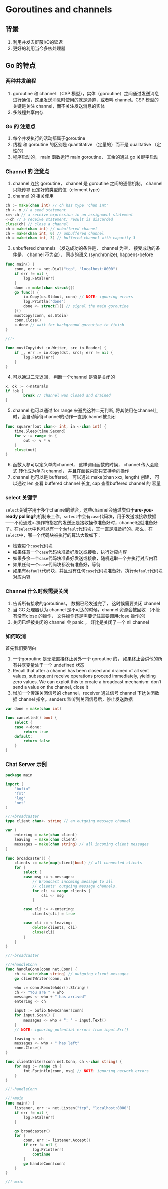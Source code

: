 # Goroutines and channels

## 背景

1. 利用并发去屏蔽I/O的延迟
2. 更好的利用当今多核处理器

## Go 的特点

### **两种并发编程**

1. goroutine 和 channel （CSP 模型），实体（goroutine）之间通过发送消息进行通信，这里发送消息时使用的就是通道，或者叫 channel。CSP 模型的关键是关注 channel，而不关注发送消息的实体
2. 多线程共享内存

### **Go 的 注意点**

1. 每个并发执行的活动都属于goroutine
2. 线程 和 goroutine 的区别是 quantitative （定量的）而不是 qualitative （定性的）
3. 程序启动的， main 函数运行 main goroutine， 其余的通过 go 关键字启动

### Channel 的 注意点

1.  channel 连接 goroutine， channel 是 goroutine 之间的通信机制。 channel 只能传导 设定好的类型的值（element type）
2. channel 的 相关使用

```go
ch := make(chan int) // ch has type 'chan int'
ch <- x // a send statement
x=<-ch // a receive expression in an assignment statement
<-ch // a receive statement; result is discarded
close(ch) // close a channel
ch = make(chan int) // unbuffered channel
ch = make(chan int, 0) // unbuffered channel
ch = make(chan int, 3) // buffered channel with capacity 3
```

3. unbuffered channels  （发送成功的条件是， channel 为空， 接受成功的条件是， channel 不为空）， 同步的语义 (synchronize), happens-before

```go
func main() {
	conn, err := net.Dial("tcp", "localhost:8000")
	if err != nil {
		log.Fatal(err)
	}
	done := make(chan struct{})
	go func() {
		io.Copy(os.Stdout, conn) // NOTE: ignoring errors
		log.Println("done")
		done <- struct{}{} // signal the main goroutine
	}()
	mustCopy(conn, os.Stdin)
	conn.Close()
	<-done // wait for background goroutine to finish
}

//!-

func mustCopy(dst io.Writer, src io.Reader) {
	if _, err := io.Copy(dst, src); err != nil {
		log.Fatal(err)
	}
}
```

4. 可以通过二元返回， 判断一个channel 是否是关闭的

```go
x, ok := <-naturals
if !ok {
		break // channel was closed and drained
}
```

5. channel 也可以通过 for range 来避免这种二元判断, 将其使用在channel上时，会自动等待channel的动作一直到channel被关闭

```go
func squarer(out chan<- int, in <-chan int) {
	time.Sleep(time.Second)
	for v := range in {
		out <- v * v
	}
	close(out)
}
```

6. 函数入参可以定义单向channel， 这样调用函数的时候， channel 传入会隐式 转化成为单向 channel， 并且在函数内部只支持单向操作
7. channel 也可以是 buffered， 可以通过 make(chan xxx, length) 创建， 可以通过 len 查看 buffered channel 长度, cap 查看buffered channel 的 容量

### select 关键字

`select`关键字用于多个channel的结合，这些channel会通过类似于**are-you-ready polling**的机制来工作。`select`中会有`case`代码块，用于发送或接收数据——不论通过`<-`操作符指定的发送还是接收操作准备好时，channel也就准备好了。在`select`中也可以有一个`default`代码块，其一直是准备好的。那么，在`select`中，哪一个代码块被执行的算法大致如下：

- 检查每个`case`代码块
- 如果任意一个`case`代码块准备好发送或接收，执行对应内容
- 如果多余一个`case`代码块准备好发送或接收，随机选取一个并执行对应内容
- 如果任何一个`case`代码块都没有准备好，等待
- 如果有`default`代码块，并且没有任何`case`代码块准备好，执行`default`代码块对应内容

### Channel 什么时候需要关闭

1. 告诉所有接收的goroutines， 数据已经发送完了， 这时候需要关闭 channel
2. 当 GC 处理器认为 channel 是不可达的时候，channel 资源会被回收 （不管有没有close 的操作， 文件操作还是需要记住需要调用close 操作的）
3. 关闭已经被关闭的 channel 会 panic ， 好比是关闭了一个 nil channel

### 如何取消

首先我们要明白

1. 一个goroutine 是无法直接终止另外一个 goroutine 的， 如果终止会讲他的所有共享变量处于一个 undefined 状态
2. Recall that after a channel has been closed and drained of all sent values, subsequent receive operations proceed immediately, yielding zero values. We can exploit this to create a broadcast mechanism: don’t send a value on the channel, close it
3. 增加一个传递关闭信号的 channel，receiver 通过信号 channel 下达关闭数据 channel 指令。senders 监听到关闭信号后，停止发送数据

```go
var done = make(chan int)

func cancelled() bool {
	select {
	case <-done:
		return true
	default:
		return false
	}
}
```

### Chat Server 示例

```go
package main

import (
	"bufio"
	"fmt"
	"log"
	"net"
)

//!+broadcaster
type client chan<- string // an outgoing message channel

var (
	entering = make(chan client)
	leaving  = make(chan client)
	messages = make(chan string) // all incoming client messages
)

func broadcaster() {
	clients := make(map[client]bool) // all connected clients
	for {
		select {
		case msg := <-messages:
			// Broadcast incoming message to all
			// clients' outgoing message channels.
			for cli := range clients {
				cli <- msg
			}

		case cli := <-entering:
			clients[cli] = true

		case cli := <-leaving:
			delete(clients, cli)
			close(cli)
		}
	}
}

//!-broadcaster

//!+handleConn
func handleConn(conn net.Conn) {
	ch := make(chan string) // outgoing client messages
	go clientWriter(conn, ch)

	who := conn.RemoteAddr().String()
	ch <- "You are " + who
	messages <- who + " has arrived"
	entering <- ch

	input := bufio.NewScanner(conn)
	for input.Scan() {
		messages <- who + ": " + input.Text()
	}
	// NOTE: ignoring potential errors from input.Err()

	leaving <- ch
	messages <- who + " has left"
	conn.Close()
}

func clientWriter(conn net.Conn, ch <-chan string) {
	for msg := range ch {
		fmt.Fprintln(conn, msg) // NOTE: ignoring network errors
	}
}

//!-handleConn

//!+main
func main() {
	listener, err := net.Listen("tcp", "localhost:8000")
	if err != nil {
		log.Fatal(err)
	}

	go broadcaster()
	for {
		conn, err := listener.Accept()
		if err != nil {
			log.Print(err)
			continue
		}
		go handleConn(conn)
	}
}

//!-main

```





